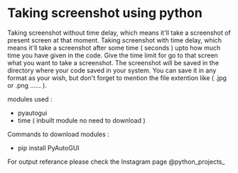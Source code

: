 # Taking screenshot using python
Taking screenshot without time delay, which means it'll take a screenshot of present screen at that moment. 
Taking screenshot with time delay, which means it'll take a screenshot after some time ( seconds ) upto how much time you have given in the code.
Give the time limit for go to that screen what you want to take a screenshot.
The screenshot will be saved in the directory where your code saved in your system.
You can save it in any format as your wish, but don't forget to mention the file extention like ( .jpg or .png ...... ).

modules used :
  - pyautogui
  - time  ( inbuilt module no need to download )

Commands to download modules :
  - pip install PyAutoGUI

For output referance please check the Instagram page @python_projects_ 
